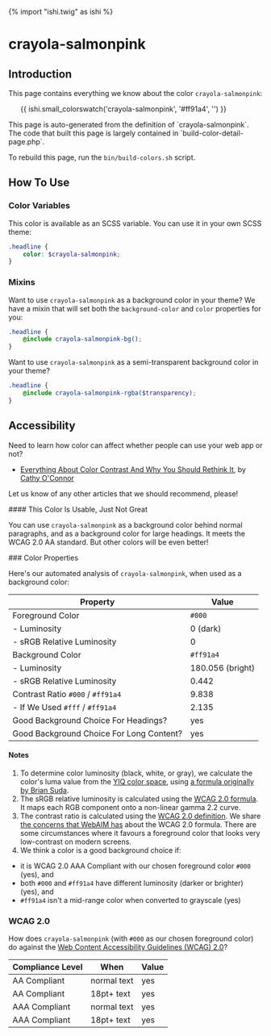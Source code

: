 {% import "ishi.twig" as ishi %}
# crayola-salmonpink

## Introduction

This page contains everything we know about the color `crayola-salmonpink`:

<div class="grid">
    <div class="cell">
        <div class="swatch">
            <ul>
                {{ ishi.small_colorswatch('crayola-salmonpink', '#ff91a4', '') }}
            </ul>
        </div>
    </div>
</div>

<div class="callout callout--info" markdown="1">
This page is auto-generated from the definition of `crayola-salmonpink`. The code that built this page is largely contained in `build-color-detail-page.php`.

To rebuild this page, run the `bin/build-colors.sh` script.
</div>

## How To Use

### Color Variables

This color is available as an SCSS variable. You can use it in your own SCSS theme:

```scss
.headline {
    color: $crayola-salmonpink;
}
```

### Mixins

Want to use `crayola-salmonpink` as a background color in your theme? We have a mixin that will set both the `background-color` and `color` properties for you:

```scss
.headline {
    @include crayola-salmonpink-bg();
}
```

Want to use `crayola-salmonpink` as a semi-transparent background color in your theme?

```scss
.headline {
    @include crayola-salmonpink-rgba($transparency);
}
```

## Accessibility

Need to learn how color can affect whether people can use your web app or not?

* [Everything About Color Contrast And Why You Should Rethink It](https://www.smashingmagazine.com/2014/10/color-contrast-tips-and-tools-for-accessibility/), by [Cathy O'Connor](http://www.twitter.com/cagocon)

Let us know of any other articles that we should recommend, please!
<div class="callout callout--warning" markdown="1">
#### This Color Is Usable, Just Not Great

You can use `crayola-salmonpink` as a background color behind normal paragraphs, and as a background color for large headings. It meets the WCAG 2.0 AA standard. But other colors will be even better!
</div>
### Color Properties

Here's our automated analysis of `crayola-salmonpink`, when used as a background color:

Property | Value
---------|------
Foreground Color | `#000`
- Luminosity | 0 (dark)
- sRGB Relative Luminosity | 0
Background Color | `#ff91a4`
- Luminosity | 180.056 (bright)
- sRGB Relative Luminosity | 0.442
Contrast Ratio `#000` / `#ff91a4` | 9.838
- If We Used `#fff` / `#ff91a4` | 2.135
Good Background Choice For Headings? | yes
Good Background Choice For Long Content? | yes

#### Notes

1. To determine color luminosity (black, white, or gray), we calculate the color's luma value from the [YIQ color space](https://en.wikipedia.org/wiki/YIQ), using [a formula originally by Brian Suda](https://24ways.org/2010/calculating-color-contrast/).
1. The sRGB relative luminosity is calculated using the [WCAG 2.0 formula](https://www.w3.org/TR/WCAG20/#relativeluminancedef). It maps each RGB component onto a non-linear gamma 2.2 curve.
1. The contrast ratio is calculated using the [WCAG 2.0 definition](https://www.w3.org/TR/2008/REC-WCAG20-20081211/#contrast-ratiodef). We share [the concerns that WebAIM has](http://webaim.org/blog/wcag-2-1-feedback/) about the WCAG 2.0 formula. There are some circumstances where it favours a foreground color that looks very low-contrast on modern screens.
1. We think a color is a good background choice if:
  - it is WCAG 2.0 AAA Compliant with our chosen foreground color `#000` (yes), and
  - both `#000` and `#ff91a4` have different luminosity (darker or brighter) (yes), and
  - `#ff91a4` isn't a mid-range color when converted to grayscale (yes)

### WCAG 2.0

How does `crayola-salmonpink` (with `#000` as our chosen foreground color) do against the [Web Content Accessibility Guidelines (WCAG) 2.0](https://www.w3.org/TR/WCAG20/)?

Compliance Level | When | Value
-----------------|------|------
AA Compliant | normal text | yes
AA Compliant | 18pt+ text | yes
AAA Compliant | normal text | yes
AAA Compliant | 18pt+ text | yes
